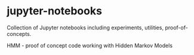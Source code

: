 # jupyter-notebooks
Collection of Jupyter notebooks including experiments, utilities, proof-of-concepts.

HMM - proof of concept code working with Hidden Markov Models
